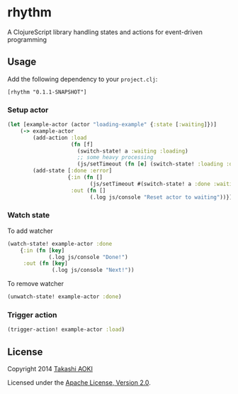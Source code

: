 # rhythm

A ClojureScript library handling states and actions for event-driven programming

## Usage

Add the following dependency to your `project.clj`:

```
[rhythm "0.1.1-SNAPSHOT"]
```

### Setup actor

```clj
(let [example-actor (actor "loading-example" {:state [:waiting]})]
    (-> example-actor
        (add-action :load
                    (fn [f]
                      (switch-state! a :waiting :loading)
                      ;; some heavy processing
                      (js/setTimeout (fn [e] (switch-state! :loading :done)) 10000)))
        (add-state [:done :error]
                   {:in (fn []
                          (js/setTimeout #(switch-state! a :done :waiting) 100))
                    :out (fn []
                          (.log js/console "Reset actor to waiting"))})))
```

### Watch state

To add watcher

```clj
(watch-state! example-actor :done
    {:in (fn [key]
             (.log js/console "Done!")
     :out (fn [key]
              (.log js/console "Next!"))
```

To remove watcher

```clj
(unwatch-state! example-actor :done)
```

### Trigger action

```clj
(trigger-action! example-actor :load)
```

## License

Copyright 2014 [Takashi AOKI][tak.sh]

Licensed under the [Apache License, Version 2.0][apache-license-2.0].

[tak.sh]: http://tak.sh
[apache-license-2.0]: http://www.apache.org/licenses/LICENSE-2.0.html
